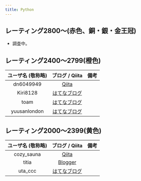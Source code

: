 ```yaml
---
title: Python
---
```


## レーティング2800〜(赤色、銅・銀・金王冠)

- 調査中。

## レーティング2400〜2799(橙色)

|ユーザ名 (敬称略)|ブログ / Qiita|備考|
|:--:|:--:|:--|
|dn6049949|[Qiita](https://qiita.com/dn6049949)||
|Kiri8128|[はてなブログ](https://kiri8128.hatenablog.com/)||
|toam|[はてなブログ](https://toriidao.hateblo.jp/)||
|yuusanlondon|[はてなブログ](https://yuusanlondon.hatenablog.com/)||

## レーティング2000〜2399(黄色)

|ユーザ名 (敬称略)|ブログ / Qiita|備考|
|:--:|:--:|:--|
|cozy_sauna|[Qiita](https://qiita.com/cozy_sauna/)||
|titia|[Blogger](https://titianote.blogspot.com/)||
|uta_ccc|[はてなブログ](https://utac.hateblo.jp/)||
